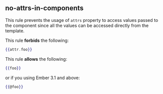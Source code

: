 ## no-attrs-in-components

This rule prevents the usage of `attrs` property to access values passed to the component since all the values can be accessed directly from the template.

This rule **forbids** the following:

```hbs
{{attr.foo}}
```
This rule **allows** the following:

```hbs
{{foo}}
```

or if you using Ember 3.1 and above:

```hbs
{{@foo}}
```
